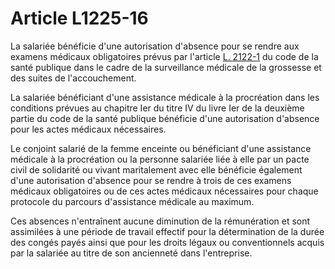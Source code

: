 # Article L1225-16

La salariée bénéficie d'une autorisation d'absence pour se rendre aux examens médicaux obligatoires prévus par l'article [L. 2122-1][1] du code de la santé publique dans le cadre de la surveillance médicale de la grossesse et des suites de l'accouchement.

La salariée bénéficiant d'une assistance médicale à la procréation dans les conditions prévues au chapitre Ier du titre IV du livre Ier de la deuxième partie du code de la santé publique bénéficie d'une autorisation d'absence pour les actes médicaux nécessaires. 

Le conjoint salarié de la femme enceinte ou bénéficiant d'une assistance médicale à la procréation ou la personne salariée liée à elle par un pacte civil de solidarité ou vivant maritalement avec elle bénéficie également d'une autorisation d'absence pour se rendre à trois de ces examens médicaux obligatoires ou de ces actes médicaux nécessaires pour chaque protocole du parcours d'assistance médicale au maximum. 

Ces absences n'entraînent aucune diminution de la rémunération et sont assimilées à une période de travail effectif pour la détermination de la durée des congés payés ainsi que pour les droits légaux ou conventionnels acquis par la salariée au titre de son ancienneté dans l'entreprise.

 [1]: /affichCodeArticle.do?cidTexte=LEGITEXT000006072665&idArticle=LEGIARTI000006687381&dateTexte=&categorieLien=cid